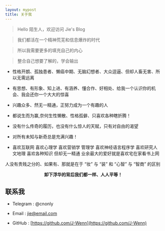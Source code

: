 ```yaml
---
layout: mypost
title: 关于我
---
```

<!--
 * @Author: Wenn
 * @Date: 2020-03-30 16:23:46
 * @LastEditTime: 2020-03-30 16:32:25
 * @LastEditors: Please set LastEditors
 * @Description: In User Settings Edit
 -->

> Hello 陌生人，欢迎访问 Jie's Blog   

> 我们都活在一个精神荒芜和信息爆炸的时代   

> 所以我需要更多的填充自己的内心   

> 整合自己想要了解的，学会输出     

- 性格开朗、孤独患者、懒癌中期、无脑幻想者、大众逗逼、但却人畜无害、所以无需远离    

- 有思想、有形象、知上进、有涵养、懂合作、好相处、给我一个认识你的机会、我会还你一个大大的惊喜   

- 兴趣众多、然无一精通，正努力成为一个有趣的人 

- 都说生而为赢,奈何生性懒散、性格孤僻、只喜欢各种瞎折腾！   

- 没有什么传奇的履历，也没有什么惊人的天赋，只有对自由的渴望   

- 对所有未知与新奇总是充满兴趣！   

- 喜欢互联网 喜欢心理学 喜欢营销学 管理学 喜欢神经语言程序学 喜欢研究人文地理 喜欢各种知识 但却无一精通 业余最大的爱好就是喜欢宅在家看书上网     

人没有贵贱之分的、如果有、那就是在于 “妆” 与 “装” 和 “心智” 与 “智商” 的区别    
**<center>卸下浮华的背后我们都一样、人人平等！</center>** 

## 联系我

- Telegram : @cnonly

- Email : [jie@email.com](mailto:jie@email.com)

- GitHub : [https://github.com/J-Wenn](https://github.com/J-Wenn)
